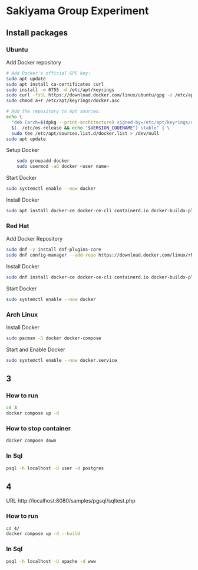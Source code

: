 # Sakiyama Group Experiment

## Install packages

### Ubuntu

Add Docker repository

```sh
# Add Docker's official GPG key:
sudo apt update
sudo apt install ca-certificates curl
sudo install -m 0755 -d /etc/apt/keyrings
sudo curl -fsSL https://download.docker.com/linux/ubuntu/gpg -o /etc/apt/keyrings/docker.asc
sudo chmod a+r /etc/apt/keyrings/docker.asc

# Add the repository to Apt sources:
echo \
  "deb [arch=$(dpkg --print-architecture) signed-by=/etc/apt/keyrings/docker.asc] https://download.docker.com/linux/ubuntu \
  $(. /etc/os-release && echo "$VERSION_CODENAME") stable" | \
  sudo tee /etc/apt/sources.list.d/docker.list > /dev/null
sudo apt update
```

Setup Docker
```sh
    sudo groupadd docker
    sudo usermod -aG docker <user name>
```
Start Docker
```sh
sudo systemctl enable --now docker
```

Install Docker
```sh
sudo apt install docker-ce docker-ce-cli containerd.io docker-buildx-plugin docker-compose-plugin
```

### Red Hat

Add Docker Repository

```sh
sudo dnf -y install dnf-plugins-core
sudo dnf config-manager --add-repo https://download.docker.com/linux/rhel/docker-ce.repo
```

Install Docker
```sh
sudo dnf install docker-ce docker-ce-cli containerd.io docker-buildx-plugin docker-compose-plugin
```

Start Docker
```sh
sudo systemctl enable --now docker
```

### Arch Linux

Install Docker

```sh
sudo pacman -S docker docker-compose
```

Start and Enable Docker
```sh
sudo systemctl enable --now docker.service
```

## 3

### How to run

```sh
cd 3
docker compose up -d
```

### How to stop container

```sh
docker compose down
```

### In Sql

```sh
psql -h localhost -U user -d postgres
```

## 4

URL
http://localhost:8080/samples/pgsql/sqltest.php

### How to run

```sh
cd 4/
docker compose up -d --build
```

### In Sql

```sh
psql -h localhost -U apache -d www
```